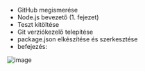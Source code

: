 - GitHub megismerése
- Node.js bevezető (1. fejezet)
- Teszt kitöltése
- Git verziókezelő telepítése
- package.json elkészítése és szerkesztése
- befejezés:


![image](https://user-images.githubusercontent.com/25821228/190643235-77c9a3cb-5690-4423-839c-43c91d6e7ddb.png)
